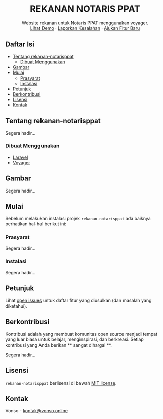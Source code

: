 <p align="center">
  <h1 align="center">
      REKANAN NOTARIS PPAT
  </h1>
  
  <p align="center">
    Website rekanan untuk Notaris PPAT menggunakan voyager.
    <br />
    <a href="https://vonso.online/rekanan-notarisppat">Lihat Demo</a>
    ·
    <a href="https://github.com/vreedom-base/rekanan-notarisppat/issues">Laporkan Kesalahan</a>
    ·
    <a href="https://github.com/vreedom-base/rekanan-notarisppat/issues">Ajukan Fitur Baru</a>
  </p>
</p>

## Daftar Isi

* [Tentang rekanan-notarisppat](#tentang-rekanan-notarisppat)
  * [Dibuat Menggunakan](#dibuat-menggunakan)
* [Gambar](#gambar)
* [Mulai](#mulai)
  * [Prasyarat](#prasyarat)
  * [Instalasi](#instalasi)
* [Petunjuk](#petunjuk)
* [Berkontribusi](#berkontribusi)
* [Lisensi](#lisensi)
* [Kontak](#kontak)

## Tentang rekanan-notarisppat

Segera hadir...

### Dibuat Menggunakan
* [Laravel](https://laravel.com/)
* [Voyager](https://github.com/the-control-group/voyager)

## Gambar

Segera hadir...

## Mulai

Sebelum melakukan instalasi projek `rekanan-notarisppat` ada baiknya perhatikan hal-hal berikut ini:

### Prasyarat

Segera hadir...

### Instalasi

Segera hadir...

## Petunjuk

Lihat [open issues](https://github.com/vreedom-base/rekanan-notarisppat/issues) untuk daftar fitur yang diusulkan (dan masalah yang diketahui).

## Berkontribusi

Kontribusi adalah yang membuat komunitas open source menjadi tempat yang luar biasa untuk belajar, menginspirasi, dan berkreasi. Setiap kontribusi yang Anda berikan ** sangat dihargai **.

Segera hadir...

## Lisensi

`rekanan-notarisppat` berlisensi di bawah [MIT license](https://opensource.org/licenses/MIT).

## Kontak

Vonso - kontak@vonso.online

